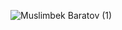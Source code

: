 ![Muslimbek Baratov (1)](https://user-images.githubusercontent.com/48023644/185086067-78af8cbd-bc6b-47cb-9198-a930411f4c04.gif)
